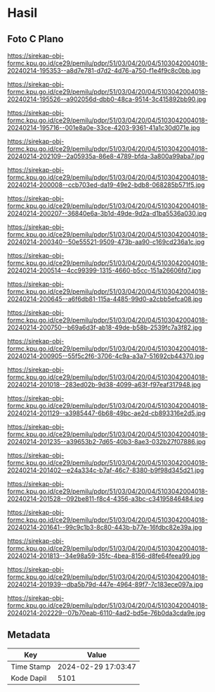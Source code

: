 # Hasil

## Foto C Plano

https://sirekap-obj-formc.kpu.go.id/ce29/pemilu/pdpr/51/03/04/20/04/5103042004018-20240214-195353--a8d7e781-d7d2-4d76-a750-f1e4f9c8c0bb.jpg

https://sirekap-obj-formc.kpu.go.id/ce29/pemilu/pdpr/51/03/04/20/04/5103042004018-20240214-195526--a902056d-dbb0-48ca-9514-3c415892bb90.jpg

https://sirekap-obj-formc.kpu.go.id/ce29/pemilu/pdpr/51/03/04/20/04/5103042004018-20240214-195716--001e8a0e-33ce-4203-9361-41a1c30d071e.jpg

https://sirekap-obj-formc.kpu.go.id/ce29/pemilu/pdpr/51/03/04/20/04/5103042004018-20240214-202109--2a05935a-86e8-4789-bfda-3a800a99aba7.jpg

https://sirekap-obj-formc.kpu.go.id/ce29/pemilu/pdpr/51/03/04/20/04/5103042004018-20240214-200008--ccb703ed-da19-49e2-bdb8-068285b571f5.jpg

https://sirekap-obj-formc.kpu.go.id/ce29/pemilu/pdpr/51/03/04/20/04/5103042004018-20240214-200207--36840e6a-3b1d-49de-9d2a-d1ba5536a030.jpg

https://sirekap-obj-formc.kpu.go.id/ce29/pemilu/pdpr/51/03/04/20/04/5103042004018-20240214-200340--50e55521-9509-473b-aa90-c169cd236a1c.jpg

https://sirekap-obj-formc.kpu.go.id/ce29/pemilu/pdpr/51/03/04/20/04/5103042004018-20240214-200514--4cc99399-1315-4660-b5cc-151a26606fd7.jpg

https://sirekap-obj-formc.kpu.go.id/ce29/pemilu/pdpr/51/03/04/20/04/5103042004018-20240214-200645--a6f6db81-115a-4485-99d0-a2cbb5efca08.jpg

https://sirekap-obj-formc.kpu.go.id/ce29/pemilu/pdpr/51/03/04/20/04/5103042004018-20240214-200750--b69a6d3f-ab18-49de-b58b-2539fc7a3f82.jpg

https://sirekap-obj-formc.kpu.go.id/ce29/pemilu/pdpr/51/03/04/20/04/5103042004018-20240214-200905--55f5c2f6-3706-4c9a-a3a7-51692cb44370.jpg

https://sirekap-obj-formc.kpu.go.id/ce29/pemilu/pdpr/51/03/04/20/04/5103042004018-20240214-201018--283ed02b-9d38-4099-a63f-f97eaf317948.jpg

https://sirekap-obj-formc.kpu.go.id/ce29/pemilu/pdpr/51/03/04/20/04/5103042004018-20240214-201129--a3985447-6b68-49bc-ae2d-cb893316e2d5.jpg

https://sirekap-obj-formc.kpu.go.id/ce29/pemilu/pdpr/51/03/04/20/04/5103042004018-20240214-201235--a39653b2-7d65-40b3-8ae3-032b27f07886.jpg

https://sirekap-obj-formc.kpu.go.id/ce29/pemilu/pdpr/51/03/04/20/04/5103042004018-20240214-201402--e24a334c-b7af-46c7-8380-b9f98d345d21.jpg

https://sirekap-obj-formc.kpu.go.id/ce29/pemilu/pdpr/51/03/04/20/04/5103042004018-20240214-201528--092be811-f8c4-4356-a3bc-c34195846484.jpg

https://sirekap-obj-formc.kpu.go.id/ce29/pemilu/pdpr/51/03/04/20/04/5103042004018-20240214-201641--99c9c1b3-8c80-443b-b77e-16fdbc82e39a.jpg

https://sirekap-obj-formc.kpu.go.id/ce29/pemilu/pdpr/51/03/04/20/04/5103042004018-20240214-201813--34e98a59-35fc-4bea-8156-d8fe64feea99.jpg

https://sirekap-obj-formc.kpu.go.id/ce29/pemilu/pdpr/51/03/04/20/04/5103042004018-20240214-201939--dba5b79d-447e-4964-89f7-7c183ece097a.jpg

https://sirekap-obj-formc.kpu.go.id/ce29/pemilu/pdpr/51/03/04/20/04/5103042004018-20240214-202229--07b70eab-6110-4ad2-bd5e-76b0da3cda9e.jpg


## Metadata

| Key        | Value               |
| ---------- | ------------------- |
| Time Stamp | 2024-02-29 17:03:47 |
| Kode Dapil | 5101                |



